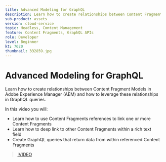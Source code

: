 ```yaml
---
title: Advanced Modeling for GraphQL
description: Learn how to create relationships between Content Fragment Models in Adobe Experience Manager (AEM) and how to leverage these relationships in GraphQL queries.
sub-product: assets
version: cloud-service
topic: Headless, Content Management
feature: Content Fragments, GraphQL APIs
role: Developer
level: Beginner
kt: 7620
thumbnail: 332859.jpg
---
```


# Advanced Modeling for GraphQL

Learn how to create relationships between Content Fragment Models in Adobe Experience Manager (AEM) and how to leverage these relationships in GraphQL queries.

In this video you will:

+ Learn how to use Content Fragments references to link one or more Content Fragments
+ Learn how to deep link to other Content Fragments within a rich text field
+ Create GraphQL queries that return data from within referenced Content Fragments

>[!VIDEO](https://video.tv.adobe.com/v/332859/?quality=12&learn=on)

